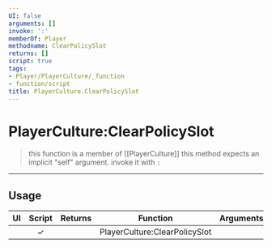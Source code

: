 ```yaml
---
UI: false
arguments: []
invoke: ':'
memberOf: Player
methodname: ClearPolicySlot
returns: []
script: true
tags:
- Player/PlayerCulture/_function
- function/script
title: PlayerCulture.ClearPolicySlot
---
```

# PlayerCulture:ClearPolicySlot
> this function is a member of [[PlayerCulture]]
> this method expects an implicit "self" argument. invoke it with `:`
-----
## Usage
|  UI | Script | Returns | Function | Arguments |
|:---:|:------:|-------:|:--------:|:---------|
| |✓||PlayerCulture:ClearPolicySlot||
